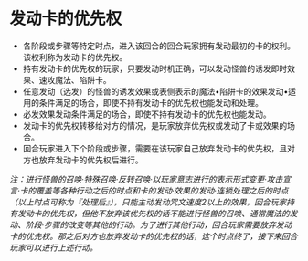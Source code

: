 # 发动卡的优先权

* 各阶段或步骤等特定时点，进入该回合的回合玩家拥有发动最初的卡的权利。该权利称为发动卡的优先权。
* 持有发动卡的优先权的玩家，只要发动时机正确，可以发动怪兽的诱发即时效果、速攻魔法、陷阱卡。
* 任意发动（选发）的怪兽的诱发效果或表侧表示的魔法•陷阱卡的效果发动•适用的条件满足的场合，即使不持有发动卡的优先权也能发动和处理。
* 必发效果发动条件满足的场合，即使不持有发动卡的优先权也能发动。
* 发动卡的优先权转移给对方的情况，是玩家放弃优先权或发动了卡或效果的场合。
* 回合玩家进入下个阶段或步骤，需要在该玩家自己放弃发动卡的优先权，且对方也放弃发动卡的优先权后进行。

_注：进行怪兽的召唤·特殊召唤·反转召唤·以玩家意志进行的表示形式变更·攻击宣言·卡的覆盖等各种行动之后的时点和卡的发动·效果的发动·连锁处理之后的时点（以上时点可称为『处理后』），只能主动发动咒文速度2以上的效果，回合玩家持有发动卡的优先权，但他不放弃该优先权的话不能进行怪兽的召唤、通常魔法的发动、阶段·步骤的改变等其他的行动。为了进行其他行动，回合玩家需要放弃发动卡的优先权。那之后对方也放弃发动卡的优先权的话，这个时点终了，接下来回合玩家可以进行上述行动。_

